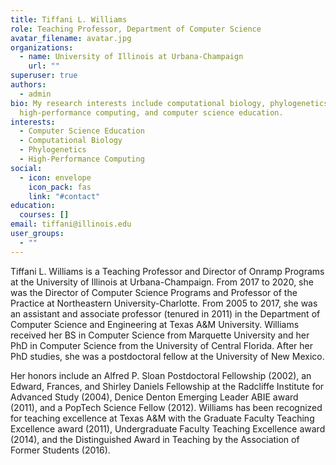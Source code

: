 ```yaml
---
title: Tiffani L. Williams
role: Teaching Professor, Department of Computer Science
avatar_filename: avatar.jpg
organizations:
  - name: University of Illinois at Urbana-Champaign
    url: ""
superuser: true
authors:
  - admin
bio: My research interests include computational biology, phylogenetics,
  high-performance computing, and computer science education.
interests:
  - Computer Science Education
  - Computational Biology
  - Phylogenetics
  - High-Performance Computing
social:
  - icon: envelope
    icon_pack: fas
    link: "#contact"
education:
  courses: []
email: tiffani@illinois.edu
user_groups:
  - ""
---
```

Tiffani L. Williams is a Teaching Professor and Director of Onramp Programs at the University of Illinois at Urbana-Champaign. From 2017 to 2020, she was the Director of Computer Science Programs and Professor of the Practice at Northeastern University-Charlotte. From 2005 to 2017, she was an assistant and associate professor (tenured in 2011) in the Department of Computer Science and Engineering at Texas A&M University. Williams received her BS in Computer Science from Marquette University and her PhD in Computer Science from the University of Central Florida. After her PhD studies, she was a postdoctoral fellow at the University of New Mexico.

Her honors include an Alfred P. Sloan Postdoctoral Fellowship (2002), an Edward, Frances, and Shirley Daniels Fellowship at the Radcliffe Institute for Advanced Study (2004), Denice Denton Emerging Leader ABIE award (2011), and a PopTech Science Fellow (2012). Williams has been recognized for teaching excellence at Texas A&M with the Graduate Faculty Teaching Excellence award (2011), Undergraduate Faculty Teaching Excellence award (2014), and the Distinguished Award in Teaching by the Association of Former Students (2016).